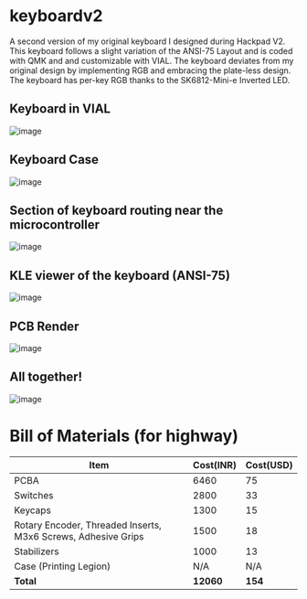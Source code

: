 # keyboardv2

A second version of my original keyboard I designed during Hackpad V2. This keyboard follows a slight variation of the ANSI-75 Layout and is coded with QMK and and customizable with VIAL.
The keyboard deviates from my original design by implementing RGB and embracing the plate-less design. The keyboard has per-key RGB thanks to the SK6812-Mini-e Inverted LED.

## Keyboard in VIAL
![image](https://github.com/user-attachments/assets/befaa6c8-d0e0-4115-9e05-6f89d63b9ac0)

## Keyboard Case
![image](https://github.com/user-attachments/assets/2bb38367-7e88-4d97-ad61-50bc3008b817)

## Section of keyboard routing near the microcontroller
![image](https://github.com/user-attachments/assets/b91a9971-25eb-4397-9776-d0de8851b002)

## KLE viewer of the keyboard (ANSI-75)
![image](https://github.com/user-attachments/assets/114e993f-5b88-4c41-b6dc-0942ea61358d)

## PCB Render
![image](https://github.com/user-attachments/assets/248ff335-301c-4a23-bc63-d517526b7c2f)

## All together!
![image](https://github.com/user-attachments/assets/98af1268-53a8-41a9-8298-e5d024aac4c7)


# Bill of Materials (for highway)
| Item                                                          | Cost(INR) | Cost(USD) |
|---------------------------------------------------------------|-----------|-----------|
| PCBA                                                          | 6460      | 75        |
| Switches                                                      | 2800      | 33        |
| Keycaps                                                       | 1300      | 15        |
| Rotary Encoder, Threaded Inserts, M3x6 Screws, Adhesive Grips | 1500      | 18        |
| Stabilizers                                                   | 1000      | 13        |
| Case (Printing Legion)                                        | N/A       | N/A       |
| **Total**                                                     | **12060** | **154**   |
